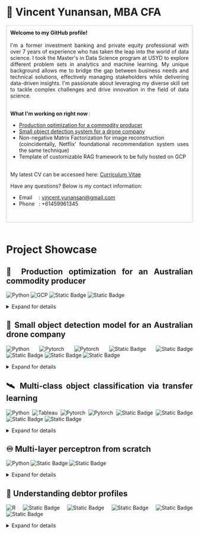 # 🔭 Vincent Yunansan, MBA CFA 
<div style="text-align: justify;">

<div style="border: 1px solid #ccc; padding: 10px;">
<b>Welcome to my GitHub profile!</b>
<br>
<br>
I'm a former investment banking and private equity professional with over 7 years of experience who has taken the leap into the world of data science. I took the Master's in Data Science program at USYD to explore different problem sets in analytics and machine learning. My unique background allows me to bridge the gap between business needs and technical solutions, effectively managing stakeholders while delivering data-driven insights. I'm passionate about leveraging my diverse skill set to tackle complex challenges and drive innovation in the field of data science. 
</br>

<br><b> What I'm working on right now </b>: 
- [Production optimization for a commodity producer](#-production-optimization-for-an-australian-commodity-producer)
- [Small object detection system for a drone company](#-small-object-detection-model-for-an-australian-drone-company)
- Non-negative Matrix Factorization for image reconstruction   
(coincidentally, Netflix' foundational recommendation system uses the same technique)
- Template of customizable RAG framework to be fully hosted on GCP

<br> My latest CV can be accessed here: <a href="assets/Resume_Vincent_Yunansan.pdf"> Curriculum Vitae</a> </br>


Have any questions? Below is my contact information:
- Email &ensp;&ensp;: vincent.yunansan@gmail.com  
- Phone &ensp;: +61459961345
</br>

</div>
<br>

# Project Showcase

## 🌾 Production optimization for an Australian commodity producer
![Python](https://img.shields.io/badge/-Python-Green?style=flat&logo=python&logoColor=white)
![GCP](https://img.shields.io/badge/-GCP-yellow?style=flat&logo=Google&logoColor=white)
![Static Badge](https://img.shields.io/badge/breadth_first_search-grey)
![Static Badge](https://img.shields.io/badge/MILP-grey)

<details>
<summary> Expand for details
</summary>
<br> <i> <font color = "grey">Due to active non-disclosure agreement, details of this project is not made available in this repository. Details provided has been masked to protect confidentiality</i> </font> </br>
<br> <b> Problem </b>: This project aims to implement a recommendation system to find combination of batches with highest market prices. The proposed combination has to satisfy 10 different quality metrics. These metrics can be improved by machine processes at a cost of lower output yields. The client has to process c.10,000 batches a year and react to price swings, machine down-time, etc.</br>
<br><b> Solution </b>: Breadth first search (BFS) and Mixed Integer Linear Programming (MILP) were explored. The final optimization method sits somewhere between BFS and MILP by taking out combinations that are too expensive or impossible to produce, search for combinations in the remaining search space, and returns a list of possible batch combinations (without duplicates) in a descending list. </br> 

<br><b> Implementation </b>: The solution is hosted on GCP with a Streamlit overlay. This allows site managers to schedule combination reports before they start their day, on-the cloud, with negligible infrastructure cost. Site managers can also produce custom reports when necessary.
</br>

</details>

## 🚁 Small object detection model for an Australian drone company
![Python](https://img.shields.io/badge/-Python-Green?style=flat&logo=python&logoColor=white)
![Pytorch](https://img.shields.io/badge/-Pytorch-orange?style=flat&logo=pytorch&logoColor=white)
![Pytorch](https://img.shields.io/badge/-TensorFlow-red?style=flat&logo=tensorflow&logoColor=white)
![Static Badge](https://img.shields.io/badge/YOLO-grey)
![Static Badge](https://img.shields.io/badge/SSD-grey)
![Static Badge](https://img.shields.io/badge/FRCNN-grey)
![Static Badge](https://img.shields.io/badge/SAM-grey)
![Static Badge](https://img.shields.io/badge/Edge_hardware-white)


<details>
<summary> Expand for details
</summary>
<br> <i> <font color = "grey">This is my Capstone Project for the MDS project at USYD. Due to active non-disclosure agreement, details of this project is not made available in this repository. Details provided has been masked to protect confidentiality.</i> </font> </br>
<br> <b> Problem </b>: This project aims to implement an automated object detection system able to detect small distant object in outdoor conditions, to be installed on a small computer on-board the vehicle.</br>
<br><b> This project is on-going. The solution can be divided into three branches </b>:   
<ol> 
<li> Custom dataset: built on open-source datasets which has significant sample of small objects of interest. </li>
<li> Optimized model: from multiple computer vision model architectures, including YOLO, Faster RCNN, SSD, and SAM. </li>
<li> Hardware implementation: the chosen model has to be able to infer rapidly on-board the vehicle. </li> </ol> 
</details>


## 🛰 Multi-class object classification via transfer learning
![Python](https://img.shields.io/badge/-Python-Green?style=flat&logo=python&logoColor=white)
![Tableau](https://img.shields.io/badge/-Tableau-FF0000?style=flat&logo=tableau&logoColor=white)
![Pytorch](https://img.shields.io/badge/-Pytorch-orange?style=flat&logo=pytorch&logoColor=white)
![Pytorch](https://img.shields.io/badge/-Google_Colab-yellow?style=flat&logo=googlecolab&logoColor=white)
![Static Badge](https://img.shields.io/badge/GoogLeNet-grey)
![Static Badge](https://img.shields.io/badge/ResNext-grey)
![Static Badge](https://img.shields.io/badge/Shufflenet-grey)
![Static Badge](https://img.shields.io/badge/Efficientnet-grey)

<details>
<summary> Expand for details
</summary>
<br> <i> <font color = "grey">Details of this project can be accessed <a href="https://github.com/vyun8699/CNN-via-transfer-learning"> here</a> </font> </i></br>

<br> <b> Problem </b>: Training a model from scratch requires massive computational resources not accessible to the common enthusiast. This project showcases methods to access open-source models and fine-tune them to solve a multi-class classification problem. </br>
<br><b> Solution & Implementation </b>:   
<ol> 
<li> Dataset: 30,000 images with 18 classes are split into train and validation sets. </li>
<li> Dataloader: images are loaded in batches to avoid bottlenecking. Transformations applied to increase model robustness. 
<li> Models: pre-trained models from Pytorch are customized to handle multi-class classification. Various methods are applied to aid training speeds and scores. Tableau is used to visualize training statistics.</li>
<li> Performance: micro F1, model size and training runtime are considered together to recommend the best system. </li>
<li> Results: The best model yielded 90%+ test F1 score with 5-hour training run-time. </ol> 

<b> Reflection </b>: computers do not perceive image data as humans do. The images below shows how an image of a cat travels through the layers in RegNet. We can see how the model is able to differentiate features of our object of interest (e.g. the cat) against the surrounding environment. 

<p align="center">
  <img src="assets/regnetfeaturemap.png" height ="500">
  <br>
  Sample Feature Map Representation of RegNet
</p>

</details>

## ♾️ Multi-layer perceptron from scratch
![Python](https://img.shields.io/badge/-Python-Green?style=flat&logo=python&logoColor=white)
![Static Badge](https://img.shields.io/badge/MLP-grey)
![Static Badge](https://img.shields.io/badge/Numpy-grey)

<details>
<summary> Expand for details
</summary>
<br> <i> <font color = "grey">Details of this project can be accessed <a href="https://github.com/vyun8699/MLP-from-scratch"> here</a> </font> </i></br>

<br> <b> Problem </b>: The goal of this project is to implement a neural network without the use of modern machine learning libraries. By doing so, we will showcase the effects of different methods/components to the overall quality of our MLP model on the provided dataset.</br>
<br><b> This project is implemented in Numpy to show how modern machine learning framework ingests data. The system is divided into several steps </b>:   
<ol> 
<li> Pre-processing: input is normalized for better ingestion by the MLP and split into train-validation-test sets. </li>
<li> Base architecture: the MLP is implemented in 3 classes for code hygiene. </li>
<li> Methods: batch training, early stopping, weight decay, dropout, momentum, batch normalization, adam. </li> </ol> 
</br>

<b> Reflection </b>: I am a firm believer of the iterative process. This project was built in multiple stages where different methods were explored and the best configuration was implemented into the core build. The iterative process is useful in exploring builds efficiently while maintaining explainability. 

<p align="center">
  <img src="assets/MLP_appendix.png" height ="300">
  <br>
  Experiment stages in the MLP from scratch project.   
  <br>Methods in blue are tested while keeping all else constant.
</p>


</details>

## 🏦 Understanding debtor profiles
![R](https://img.shields.io/badge/-R_Studio-blue?style=flat&logo=r&logoColor=white)
![Static Badge](https://img.shields.io/badge/Random_Forest-grey)
![Static Badge](https://img.shields.io/badge/Logistic_Regression-grey)
![Static Badge](https://img.shields.io/badge/LDA-grey)
![Static Badge](https://img.shields.io/badge/AdaBoost-grey)
![Static Badge](https://img.shields.io/badge/SVM-grey)

<details>
<summary> Expand for details
</summary>
<br> <i> <font color = "grey">Report for this project can be accessed <a href="https://vyun8699.github.io/"> here</a> </font> </i></br>

<br> <b> Problem </b>: Understanding relationships between factors in demographic data is equally as important to having access to them in the first place. This project displays how bad debtors can be identified from application data by using different machine learning methods.</br>
<br> <b> Side note </b>: This analysis is done on a public dataset hosted on Kaggle. Many submissions on the platform claims 99% accuracy but most of them suffer from data leaks and cross correlation. This happens when the analyst does not do proper data exploration and implemented lines of code onto the problem.</br>

<br><b> This project is implemented in R Studio and follows the following steps </b>:   
<ol> 
<li> Data exploration and pre-processing: cross-correlation and data distribution are analyzed to allow for fair analysis. We removed cross-correlated features and any features that would leak forward-looking information. We applied SMOTE to alleviate data imbalance. </li>
<li> Pre-processing: principal component analysis, min-max scaling, one-hote-encoding, SMOTE. </li>
<li> Classification methods: 5 techniques were applied to find a method with <mark>high True Positives</mark> and <mark> Low False Positives & Negatives </mark></li>
<li> Results: random forest was superior as measured by Precision and Sensitivity. 
</ol> 
</br>

<p align="center">
  <img src="assets/R_output.png" height ="150">
  <br>
 Comparison scores
</p>

<p align="center">
  <img src="assets/R_RFoutput.png" height ="250">
  <br>
Top-10 most important features based on Random Forest
</p>

</details>
